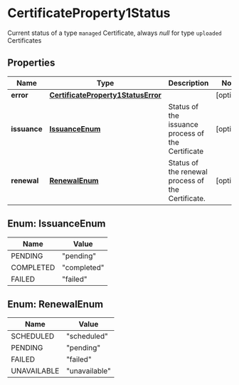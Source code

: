 

# CertificateProperty1Status

Current status of a type `managed` Certificate, always *null* for type `uploaded` Certificates

## Properties

| Name | Type | Description | Notes |
|------------ | ------------- | ------------- | -------------|
|**error** | [**CertificateProperty1StatusError**](CertificateProperty1StatusError.md) |  |  [optional] |
|**issuance** | [**IssuanceEnum**](#IssuanceEnum) | Status of the issuance process of the Certificate |  [optional] |
|**renewal** | [**RenewalEnum**](#RenewalEnum) | Status of the renewal process of the Certificate. |  [optional] |



## Enum: IssuanceEnum

| Name | Value |
|---- | -----|
| PENDING | &quot;pending&quot; |
| COMPLETED | &quot;completed&quot; |
| FAILED | &quot;failed&quot; |



## Enum: RenewalEnum

| Name | Value |
|---- | -----|
| SCHEDULED | &quot;scheduled&quot; |
| PENDING | &quot;pending&quot; |
| FAILED | &quot;failed&quot; |
| UNAVAILABLE | &quot;unavailable&quot; |



